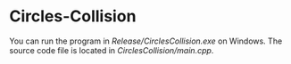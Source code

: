 # Circles-Collision

You can run the program in *Release/CirclesCollision.exe* on Windows. The source code file is located in *CirclesCollision/main.cpp*.
